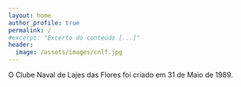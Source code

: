 ```yaml
---
layout: home
author_profile: true
permalink: /
#excerpt: "Excerto do conteúdo [...]"
header:
  image: /assets/images/cnlf.jpg
---
```


O Clube Naval de Lajes das Flores foi criado em 31 de Maio de 1989.
